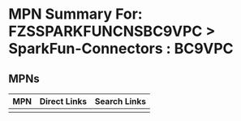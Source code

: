 



# MPN Summary For: FZSSPARKFUNCNSBC9VPC > SparkFun-Connectors : BC9VPC

## MPNs
  

|MPN|Direct Links|Search Links|
| :--- | :--- | :--- |
||||
